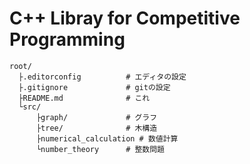 # C++ Libray for Competitive Programming

```
root/
  ├.editorconfig          # エディタの設定
  ├.gitignore             # gitの設定
  ├README.md              # これ
  └src/
      ├graph/             # グラフ
      ├tree/              # 木構造
      ├numerical_calculation # 数値計算
      └number_theory      # 整数問題
```
